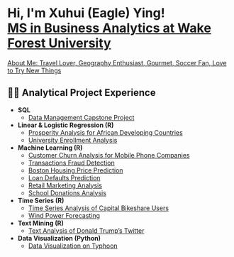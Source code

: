 <h1>Hi, I'm Xuhui (Eagle) Ying! <br/><a href="https://github.com/xuhui-eagle-ying"><a href="https://www.linkedin.com/in/xuhui-eagle-ying/">MS in Business Analytics at Wake Forest University</a></h1><a href="https://www.instagram.com/eagle_yxh/">About Me: Travel Lover, Geography Enthusiast, Gourmet, Soccer Fan, Love to Try New Things</a></h1>

<h2>👨‍💻 Analytical Project Experience</h2>

- <b> SQL</b>
  - [Data Management Capstone Project](https://github.com/xuhui-eagle-ying/data_management_capstone_project.github.io)
- <b> Linear & Logistic Regression (R)</b>
  - [Prosperity Analysis for African Developing Countries](https://github.com/xuhui-eagle-ying/prosperity_analysis_for_african_developing_countries.github.io)
  - [University Enrollment Analysis](https://github.com/xuhui-eagle-ying/university_enrollment_analysis.github.io)
- <b> Machine Learning (R)</b>
  - [Customer Churn Analysis for Mobile Phone Companies](https://github.com/xuhui-eagle-ying/customer_churn_analysis_for_mobile_phone_companies.github.io)
  - [Transactions Fraud Detection](https://github.com/xuhui-eagle-ying/transactions_fraud_detection.github.io)
  - [Boston Housing Price Prediction](https://github.com/xuhui-eagle-ying/boston_housing_price_prediction.github.io)
  - [Loan Defaults Prediction](https://github.com/xuhui-eagle-ying/loan_defaults_prediction.github.io)
  - [Retail Marketing Analysis](https://github.com/xuhui-eagle-ying/retail_marketing_analysis.github.io)
  - [School Donations Analysis](https://github.com/xuhui-eagle-ying/school_donations_analysis.github.io)
- <b> Time Series (R)</b>
  - [Time Series Analysis of Capital Bikeshare Users](https://github.com/xuhui-eagle-ying/time_series_analysis_of_capital_bikeshare_users.github.io)
  - [Wind Power Forecasting](https://github.com/xuhui-eagle-ying/wind_power_forecasting.github.io)
- <b> Text Mining (R)</b>
  - [Text Analysis of Donald Trump’s Twitter](https://github.com/xuhui-eagle-ying/text_analysis_of_donald_trump-s_twitter.github.io)
- <b> Data Visualization (Python)</b>
  - [Data Visualization on Typhoon](https://github.com/xuhui-eagle-ying/data_visualization_on_typhoon.github.io)

